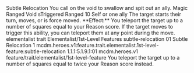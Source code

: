 <ability>
  <name>Subtle Relocation</name>
  <flavor>You call on the void to swallow and spit out an ally.</flavor>
  <keywords>
    <keyword>Magic</keyword>
    <keyword>Ranged</keyword>
    <keyword>Void</keyword>
  </keywords>
  <type>sTriggered</type>
  <distance>Ranged 10</distance>
  <target>Self or one ally</target>
  <trigger>The target starts their turn, moves, or is force moved. **Effect:** You teleport the target up to a number of squares equal to your Reason score. If the target moves to trigger this ability, you can teleport them at any point during the move.</trigger>
  <metadata>
    <class>elementalist</class>
    <feature_type>trait</feature_type>
    <file_dpath>Elementalist/1st-Level Features</file_dpath>
    <item_id>subtle-relocation</item_id>
    <item_index>01</item_index>
    <item_name>Subtle Relocation</item_name>
    <level>1</level>
    <scc>mcdm.heroes.v1:feature.trait.elementalist.1st-level-feature:subtle-relocation</scc>
    <scdc>1.1.1:5.1.9.1:01</scdc>
    <source>mcdm.heroes.v1</source>
    <type>feature/trait/elementalist/1st-level-feature</type>
  </metadata>
  <effects>
    <effect type="mundane" cost="Spend 1 Essence">You teleport the target up to a number of squares equal to twice your Reason score instead.</effect>
  </effects>
</ability>
